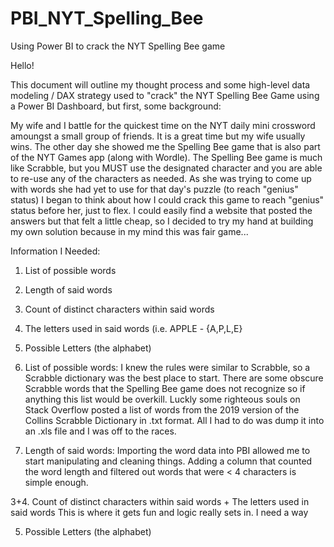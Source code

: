 # PBI_NYT_Spelling_Bee
Using Power BI to crack the NYT Spelling Bee game

Hello! 

This document will outline my thought process and some high-level data modeling / DAX strategy used to "crack" the NYT Spelling Bee Game using a Power BI Dashboard, but first, some background: 

My wife and I battle for the quickest time on the NYT daily mini crossword amoungst a small group of friends. It is a great time but my wife usually wins. The other day she showed me the Spelling Bee game that is also part of the NYT Games app (along with Wordle). The Spelling Bee game is much like Scrabble, but you MUST use the designated character and you are able to re-use any of the characters as needed. As she was trying to come up with words she had yet to use for that day's puzzle (to reach "genius" status) I began to think about how I could crack this game to reach "genius" status before her, just to flex. I could easily find a website that posted the answers but that felt a little cheap, so I decided to try my hand at building my own solution because in my mind this was fair game...

Information I Needed: 
  1. List of possible words
  2. Length of said words
  3. Count of distinct characters within said words
  4. The letters used in said words (i.e. APPLE - {A,P,L,E}
  5. Possible Letters (the alphabet)


1. List of possible words: 
I knew the rules were similar to Scrabble, so a Scrabble dictionary was the best place to start. There are some obscure Scrabble words that the Spelling Bee game does not recognize so if anything this list would be overkill. Luckly some righteous souls on Stack Overflow posted a list of words from the 2019 version of the Collins Scrabble Dictionary in .txt format. All I had to do was dump it into an .xls file and I was off to the races. 

2. Length of said words: 
Importing the word data into PBI allowed me to start manipulating and cleaning things. Adding a column that counted the word length and filtered out words that were < 4 characters is simple enough. 

3+4. Count of distinct characters within said words + The letters used in said words
This is where it gets fun and logic really sets in. I need a way

5. Possible Letters (the alphabet)


